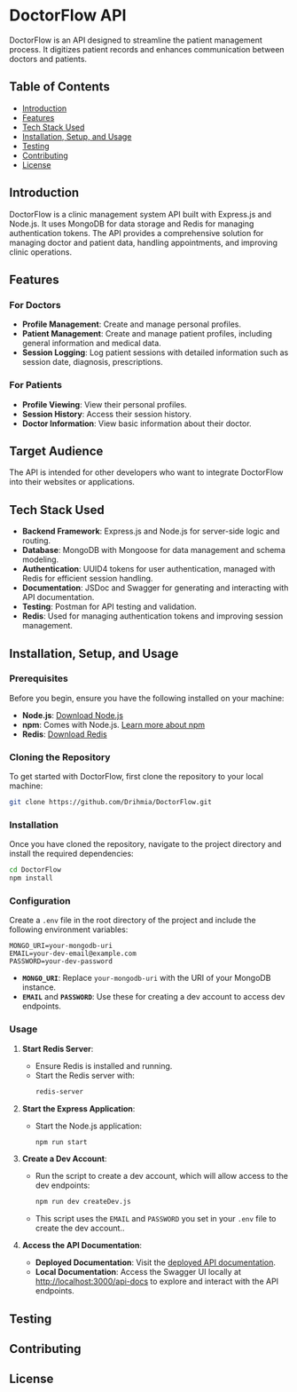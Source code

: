 # DoctorFlow API

DoctorFlow is an API designed to streamline the patient management process. It digitizes patient records and enhances communication between doctors and patients.

## Table of Contents

- [Introduction](#introduction)
- [Features](#features)
- [Tech Stack Used](#tech-stack-used)
- [Installation, Setup, and Usage](#installation-setup-and-usage)
- [Testing](#testing)
- [Contributing](#contributing)
- [License](#license)

## Introduction

DoctorFlow is a clinic management system API built with Express.js and Node.js. It uses MongoDB for data storage and Redis for managing authentication tokens. The API provides a comprehensive solution for managing doctor and patient data, handling appointments, and improving clinic operations.

## Features

### For Doctors

- **Profile Management**: Create and manage personal profiles.
- **Patient Management**: Create and manage patient profiles, including general information and medical data.
- **Session Logging**: Log patient sessions with detailed information such as session date, diagnosis, prescriptions.

### For Patients

- **Profile Viewing**: View their personal profiles.
- **Session History**: Access their session history.
- **Doctor Information**: View basic information about their doctor.

## Target Audience

The API is intended for other developers who want to integrate DoctorFlow into their websites or applications.

## Tech Stack Used

- **Backend Framework**: Express.js and Node.js for server-side logic and routing.
- **Database**: MongoDB with Mongoose for data management and schema modeling.
- **Authentication**: UUID4 tokens for user authentication, managed with Redis for efficient session handling.
- **Documentation**: JSDoc and Swagger for generating and interacting with API documentation.
- **Testing**: Postman for API testing and validation.
- **Redis**: Used for managing authentication tokens and improving session management.

## Installation, Setup, and Usage

### Prerequisites

Before you begin, ensure you have the following installed on your machine:

- **Node.js**: [Download Node.js](https://nodejs.org/)
- **npm**: Comes with Node.js. [Learn more about npm](https://www.npmjs.com/get-npm)
- **Redis**: [Download Redis](https://redis.io/download)

### Cloning the Repository

To get started with DoctorFlow, first clone the repository to your local machine:

```bash
git clone https://github.com/Drihmia/DoctorFlow.git
```

### Installation

Once you have cloned the repository, navigate to the project directory and install the required dependencies:

```bash
cd DoctorFlow
npm install
```

### Configuration

Create a `.env` file in the root directory of the project and include the following environment variables:

```env
MONGO_URI=your-mongodb-uri
EMAIL=your-dev-email@example.com
PASSWORD=your-dev-password
```

- **`MONGO_URI`**: Replace `your-mongodb-uri` with the URI of your MongoDB instance.
- **`EMAIL`** and **`PASSWORD`**: Use these for creating a dev account to access dev endpoints.

### Usage

1. **Start Redis Server**:
   - Ensure Redis is installed and running.
   - Start the Redis server with:
     ```bash
     redis-server
     ```

2. **Start the Express Application**:
   - Start the Node.js application:
     ```bash
     npm run start
     ```

3. **Create a Dev Account**:
   - Run the script to create a dev account, which will allow access to the dev endpoints:
     ```bash
     npm run dev createDev.js
     ```
   - This script uses the `EMAIL` and `PASSWORD` you set in your `.env` file to create the dev account..

4. **Access the API Documentation**:
   - **Deployed Documentation**: Visit the [deployed API documentation](https://drihmia.tech/api-docs/).
   - **Local Documentation**: Access the Swagger UI locally at [http://localhost:3000/api-docs](http://localhost:3000/api-docs) to explore and interact with the API endpoints.

## Testing

## Contributing

## License
